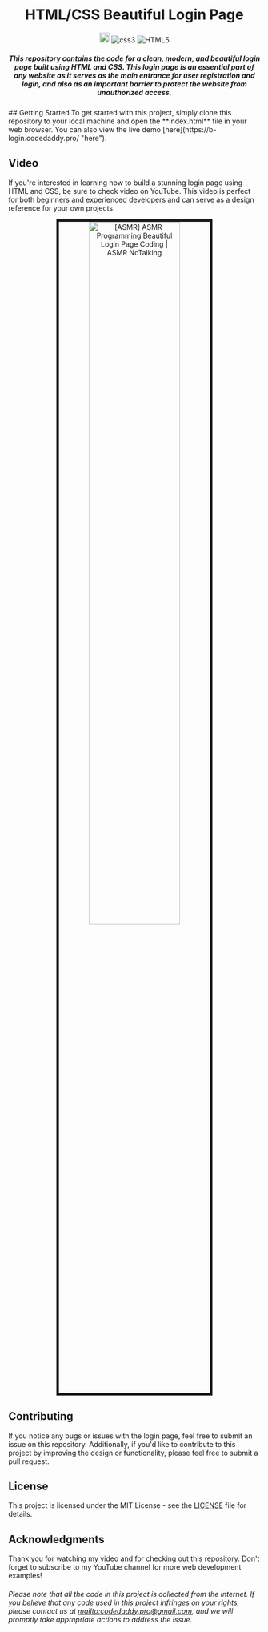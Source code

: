 <div align="center">
<h1>HTML/CSS Beautiful Login Page</h1> 
<img src="https://img.shields.io/badge/license-MIT-blue" height="20" alt="license-MIT-blue">
<img alt="css3" src="https://img.shields.io/badge/-css3-1572B6?style=flat-square&logo=css3&logoColor=white" />
<img alt="HTML5" src="https://img.shields.io/badge/-HTML5-E34F26?style=flat-square&logo=HTML5&logoColor=white" />
<h5>This repository contains the code for a clean, modern, and beautiful login page built using HTML and CSS. This login page is an essential part of any website as it serves as the main entrance for user registration and login, and also as an important barrier to protect the website from unauthorized access.</h5>
</div>
## Getting Started
To get started with this project, simply clone this repository to your local machine and open the **index.html** file in your web browser. You can also view the live demo [here](https://b-login.codedaddy.pro/ "here").

## Video
If you're interested in learning how to build a stunning login page using HTML and CSS, be sure to check video on YouTube. This video is perfect for both beginners and experienced developers and can serve as a design reference for your own projects.
<div align='center'>
<a href="http://www.youtube.com/watch?feature=player_embedded&v=9x4nzCGqDvM
" target="_blank"><img src="http://img.youtube.com/vi/9x4nzCGqDvM/0.jpg" 
alt=" [ASMR] ASMR Programming Beautiful Login Page Coding | ASMR NoTalking " width="60%" height="" border="5" /></a>
</div>


## Contributing
If you notice any bugs or issues with the login page, feel free to submit an issue on this repository. Additionally, if you'd like to contribute to this project by improving the design or functionality, please feel free to submit a pull request.
## License
This project is licensed under the MIT License - see the [LICENSE](https://chat.openai.com/LICENSE "LICENSE") file for details.

## Acknowledgments
Thank you for watching my video and for checking out this repository. Don't forget to subscribe to my YouTube channel for more web development examples!


###### Please note that all the code in this project is collected from the internet. If you believe that any code used in this project infringes on your rights, please contact us at [mailto:codedaddy.pro@gmail.com](mailto:codedaddy.pro@gmail.com "mailto:codedaddy.pro@gmail.com"), and we will promptly take appropriate actions to address the issue.
